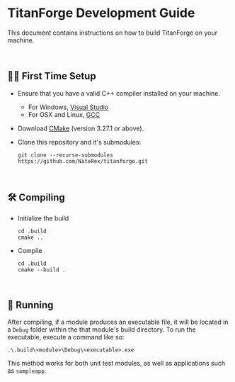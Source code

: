 # TitanForge Development Guide

This document contains instructions on how to build TitanForge on your machine.

<br>

## ☝🏻 First Time Setup

- Ensure that you have a valid C++ compiler installed on your machine.
    - For Windows, [Visual Studio](https://visualstudio.microsoft.com/)
    - For OSX and Linux, [GCC](https://gcc.gnu.org/install/)

- Download [CMake](https://cmake.org/) (version 3.27.1 or above).

- Clone this repository and it's submodules:

    ```
    git clone --recurse-submodules https://github.com/NateRex/titanforge.git
    ```

<br>

## 🛠️ Compiling

- Initialize the build

    ```
    cd .build
    cmake ..
    ```

- Compile

    ```
    cd .build
    cmake --build .
    ```

<br>

## 🚀 Running

After compiling, if a module produces an executable file, it will be located in a `Debug` folder within the that module's build directory. To run the executable, execute a command like so:

```
.\.build\<module>\Debug\<executable>.exe
```

This method works for both unit test modules, as well as applications such as `sampleapp`.